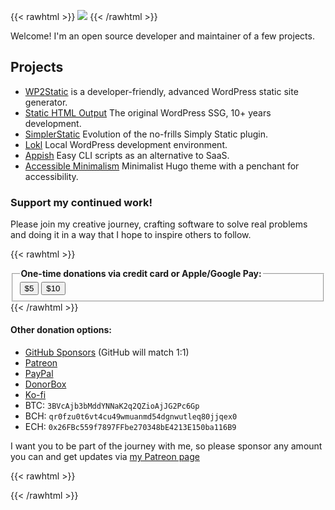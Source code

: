 ---
---

{{< rawhtml >}}
<img src="something.jpg" />
{{< /rawhtml >}}

Welcome! I'm an open source developer and maintainer of a few projects.

## Projects

 - [WP2Static](https://wp2static.com) is a developer-friendly, advanced WordPress static site generator.
 - [Static HTML Output](https://statichtmloutput.com) The original WordPress SSG, 10+ years development.
 - [SimplerStatic](https://github.com/leonstafford/simplerstatic) Evolution of the no-frills Simply Static plugin.
 - [Lokl](https://lokl.dev) Local WordPress development environment.
 - [Appish](https://appi.sh) Easy CLI scripts as an alternative to SaaS.
 - [Accessible Minimalism](https://github.com/leonstafford/accessible-minimalism-hugo-theme) Minimalist Hugo theme with a penchant for accessibility.


### Support my continued work!

Please join my creative journey, crafting software to solve real problems and doing it in a way that I hope to inspire others to follow.

{{< rawhtml >}}
 <fieldset>
   <legend><b>One-time donations via credit card or Apple/Google Pay:</b></legend>
   <button
      id="checkout-button-sku_HQWKDw75VMLrDy"
    >$5</button>
    <button
      id="checkout-button-sku_HQWMjmyvGDjLhO"
    >$10</button>
  </fieldset>
{{< /rawhtml >}}


#### Other donation options:

 - [GitHub Sponsors](https://github.com/sponsors/leonstafford) (GitHub will match 1:1)
 - [Patreon](https://www.patreon.com/leonstafford)
 - [PayPal](https://paypal.me/ljsdotdev)
 - [DonorBox](https://donorbox.org/leonstafford)
 - [Ko-fi](https://ko-fi.com/leonstafford)
 - BTC: `3BVcAjb3bMddYNNaK2q2QZioAjJG2Pc6Gp`
 - BCH: `qr0fzu0t6vt4cu49wmuanmd54dgnwutleq80jjqex0`
 - ECH: `0x26FBc559f7897FFbe270348bE4213E150ba116B9`

I want you to be part of the journey with me, so please sponsor any amount you can and get updates via [my Patreon page](https://www.patreon.com/leonstafford)

{{< rawhtml >}}
<script type="text/javascript">

function stripeReadyHandler () {
  var stripe = Stripe('pk_live_2ksLCet5WbcASOQed0elyh0Y');

  document.querySelectorAll('button[id^="checkout-button-sku"]').forEach(buyButton => {
    var sku = buyButton.id.replace('checkout-button-', '');

    buyButton.addEventListener('click', function () {
      stripe.redirectToCheckout({
        items: [
          {sku: sku, quantity: 1}
        ],
        successUrl: 'https://ljs.dev/thanks-for-contributing',
        cancelUrl: 'https://ljs.dev',
      })
      .then(function (result) {
        if (result.error) {
          var displayError = document.getElementById('error-message');
          displayError.textContent = result.error.message;
        }
      });
    });
  });
}

(function() {
    var script = document.createElement('script');
    script.type = 'text/javascript';
    script.src = 'https://js.stripe.com/v3';
    document.body.appendChild(script);
    script.onload = function() {
        stripeReadyHandler();
    };
})();
</script>
{{< /rawhtml >}}


